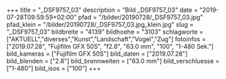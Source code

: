 +++
title = "_DSF9757_03"
description = "Bild _DSF9757_03"
date = "2019-07-28T09:59:59+02:00"
pfad = "/bilder/20190728/_DSF9757_03.jpg"
pfad_klein = "/bilder/20190728/_DSF9757_03.jpg_klein.jpg"
slug = "_DSF9757_03"
bildbreite = "4139"
bildhoehe = "3103"
schlagworte = ["AKTUELL","diverses","Kunst","Landschaft","Vogel","Zug"]
fotoinfos = ["2019.07.28", "Fujifilm GFX 50S", "f2.8", "63.0 mm", "100", "1-480 Sek."]
bild_kameras = ["Fujifilm GFX 50S"]
bild_daten = ["2019.07.28"]
bild_blenden = ["2.8"]
bild_brennweiten = ["63.0 mm"]
bild_verschluesse = ["1-480"]
bild_isos = ["100"]
+++
